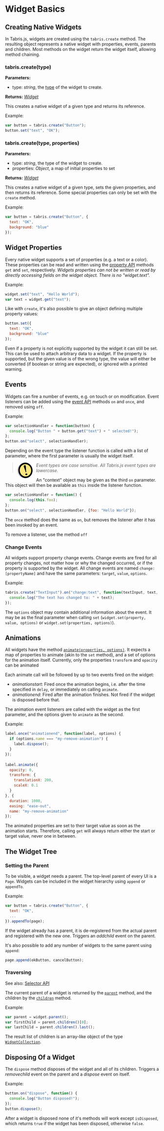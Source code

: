 ---
---
# Widget Basics

## Creating Native Widgets

In Tabris.js, widgets are created using the `tabris.create` method. The resulting object represents a native widget with properties, events, parents and children. Most methods on the widget return the widget itself, allowing method chaining. 

### tabris.create(type)

**Parameters:** 

- type: *string*, the [type](index.md#widgets) of the widget to create.

**Returns:** *[Widget](api/Widget.md)*

This creates a native widget of a given type and returns its reference.

Example:
```javascript
var button = tabris.create("Button");
button.set("text", "OK");
```

### tabris.create(type, properties)

**Parameters:** 

- type: *string*, the type of the widget to create.
- properties: *Object*, a map of initial properties to set

**Returns:** *[Widget](api/Widget.md)*

This creates a native widget of a given type, sets the given properties, and then returns its reference. Some special properties can only be set with the `create` method. 

Example:
```javascript
var button = tabris.create("Button", {
  text: "OK",
  background: "blue"
});
```

## Widget Properties

Every native widget supports a set of properties (e.g. a text or a color). These properties can be read and written using the [property API](api/Properties.md) methods `get` and `set`, respectively. *Widgets properties can not be written or read by directly accessing fields on the widget object. There is no "widget.text".*

Example:

```javascript
widget.set("text", "Hello World");
var text = widget.get("text");
```

Like with `create`, it's also possible to give an object defining multiple property values:

```javascript
button.set({
  text: "OK",
  background: "blue"
});
```

Even if a property is not explicitly supported by the widget it can still be set. This can be used to attach arbitrary data to a widget. If the property is supported, but the given value is of the wrong type, the value will either be converted (if boolean or string are expected), or ignored with a printed warning. 

## Events

Widgets can fire a number of events, e.g. on touch or on modification. Event listeners can be added using the [event API](api/Events.md) methods `on` and `once`, and removed using `off`. 

Example: 

```javascript
var selectionHandler = function(button) {
  console.log("Button " + button.get("text") + " selected!");
};
button.on("select", selectionHandler);
```

Depending on the event type the listener function is called with a list of parameter, where the first parameter is usually the widget itself.

> <img align="left" src="img/note.png"> <i>Event types are case sensitive. All Tabris.js event types are lowercase.</i> 

An "context" object may be given as the third `on` parameter. This object will then be available as `this` inside the listener function.

```javascript
var selectionHandler = function() {
  console.log(this.foo);
};
button.on("select", selectionHandler, {foo: "Hello World"});
```

The `once` method does the same as `on`, but removes the listener after it has been invoked by an event.

To remove a listener, use the method `off`

### Change Events

All widgets support property change events. Change events are fired for all property changes, not matter how or why the changed occurred, or if the property is supported by the widget. All change events are named `change:[propertyName]` and have the same parameters: `target`, `value`, `options`.

Example:

```javascript
tabris.create("TextInput").on("change:text", function(textInput, text, options) {
  console.log("The text has changed to: " + text);
});
```

The `options` object may contain additional information about the event. It may be as the final parameter when calling `set` (`widget.set(property, value, options)` or `widget.set(properties, options)`).

## Animations

All widgets have the method [`animate(properties, options)`](api/Widget.md#animateproperties-options). It expects a map of properties to animate (akin to the `set` method), and a set of options for the animation itself. Currently, only the properties `transform` and `opacity` can be animated

Each animate call will be followed by up to two events fired on the widget:

- *animationstart*: Fired once the animation begins, i.e. after the time specified in `delay`, or immediately on calling `animate`.
- *animationend*: Fired after the animation finishes. Not fired if the widget is disposed before that.

The animation event listeners are called with the widget as the first parameter, and the options given to `animate` as the second.

Example:

```javascript
label.once("animationend", function(label, options) {
  if (options.name === "my-remove-animation") {
    label.dispose();
  }
});

label.animate({
  opacity: 0,
  transform: {
    translationX: 200,
    scaleX: 0.1
  }
}, {
  duration: 1000,
  easing: "ease-out",
  name: "my-remove-animation"
});
```

The animated properties are set to their target value as soon as the animation starts. Therefore, calling `get` will always return either the start or target value, never one in between.

## The Widget Tree

### Setting the Parent

To be visible, a widget needs a parent. The top-level parent of every UI is a `Page`. Widgets can be included in the widget hierarchy using `append` or `appendTo`.

Example:

```javascript
var button = tabris.create("Button", {
  text: "OK",
  ...
}).appendTo(page);
```

If the widget already has a parent, it is de-registered from the actual parent and registered with the new one. Triggers an *addchild* event on the parent. 

It's also possible to add any number of widgets to the same parent using `append`:

```javascript
page.append(okButton, cancelButton);
```

### Traversing
See also: [Selector API](selector.md)

The current parent of a widget is returned by the [`parent`](api/Widget.md#parent) method, and the children by the [`children`](api/Widget.md#children) method. 

Example:

```javascript
var parent = widget.parent();
var firstChild = parent.children()[0];
var lastChild = parent.children().last();
```

The result list of children is an array-like object of the type [`WidgetCollection`](api/WidgetCollection.md).

## Disposing Of a Widget

The `dispose` method disposes of the widget and all of its children. Triggers a *removechild* event on the parent and a *dispose* event on itself.

Example:

```javascript
button.on("dispose", function() {
  console.log("Button disposed!");
});
button.dispose();
```

After a widget is disposed none of it's methods will work except `isDisposed`, which returns `true` if the widget has been disposed, otherwise `false`.
